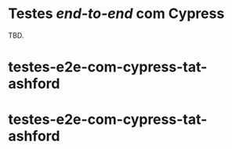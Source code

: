 # Testes _end-to-end_ com Cypress

TBD.
# testes-e2e-com-cypress-tat-ashford
# testes-e2e-com-cypress-tat-ashford
